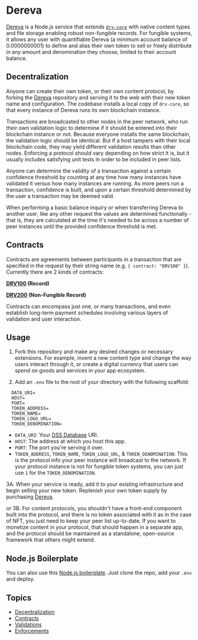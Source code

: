 # Dereva

[Dereva](https://github.com/bennyschmidt/dereva) is a Node.js service that extends [`drv-core`](https://github.com/bennyschmidt/drv-core) with native content types and file storage enabling robust non-fungible records. For fungible systems, it allows any user with quantifiable Dereva (a minimum account balance of 0.0000000001) to define and alias their own token to sell or freely distribute in any amount and denomination they choose, limited to their account balance.

## Decentralization

Anyone can create their own token, or their own content protocol, by forking the [Dereva](https://github.com/bennyschmidt/dereva) repository and serving it to the web with their new token name and configuration. The codebase installs a local copy of `drv-core`, so that every instance of Dereva runs its own blockchain instance.

Transactions are broadcasted to other nodes in the peer network, who run their own validation logic to determine if it should be entered into their blockchain instance or not. Because everyone installs the same blockchain, the validation logic should be identical. But if a host tampers with their local blockchain code, they may yield different validation results than other nodes. Enforcing a protocol should vary depending on how strict it is, but it usually includes satisfying unit tests in order to be included in peer lists.

Anyone can determine the validity of a transaction against a certain confidence threshold by counting at any time how many instances have validated it versus how many instances are running. As more peers run a transaction, confidence is built, and upon a certain threshold determined by the user a transaction may be deemed valid.

When performing a basic balance inquiry or when transferring Dereva to another user, like any other request the values are determined functionally - that is, they are calculated at the time it's needed to be across a number of peer instances until the provided confidence threshold is met.

## Contracts

Contracts are agreements between participants in a transaction that are specified in the request by their string name (e.g. `{ contract: "DRV100" }`). Currently there are 2 kinds of contracts:

**[DRV100](https://github.com/bennyschmidt/DRV100) (Record)**

**[DRV200](https://github.com/bennyschmidt/DRV200) (Non-Fungible Record)**

Contracts can encompass just one, or many transactions, and even establish long-term payment schedules involving various layers of validation and user interaction.

## Usage

1. Fork this repository and make any desired changes or necessary extensions. For example, invent a new content type and change the way users interact through it, or create a digital currency that users can spend on goods and services in your app ecosystem.

2. Add an `.env` file to the root of your directory with the following scaffold:


```
  DATA_URI=
  HOST=
  PORT=
  TOKEN_ADDRESS=
  TOKEN_NAME=
  TOKEN_LOGO_URL=
  TOKEN_DENOMINATION=
```

- `DATA_URI`: Your [DSS Database](https://github.com/exactchange/dss) URI.
- `HOST`: The address at which you host this app.
- `PORT`: The port you're serving it over.
- `TOKEN_ADDRESS`, `TOKEN_NAME`, `TOKEN_LOGO_URL`, & `TOKEN_DENOMINATION`: This is the protocol info your peer instance will broadcast to the network. If your protocol instance is not for fungible token systems, you can just use `1` for the `TOKEN_DENOMINATION`.

3A. When your service is ready, add it to your existing infrastructure and begin selling your new token. Replenish your own token supply by purchasing [Dereva](https://exactchange.network/dereva/?app=shop).

or 3B. For content protocols, you shouldn't have a front-end component built into the protocol, and there is no token associated with it as in the case of NFT, you just need to keep your peer list up-to-date. If you want to monetize content in your protocol, that should happen in a separate app, and the protocol should be maintained as a standalone, open-source framework that others might extend.

## Node.js Boilerplate

You can also use this [Node.js boilerplate](https://github.com/bennyschmidt/node-dereva-boilerplate). Just clone the repo, add your `.env` and deploy.

## Topics

- [Decentralization](https://github.com/bennyschmidt/drv-core/blob/master/README.md#decentralization)
- [Contracts](https://github.com/bennyschmidt/drv-core/blob/master/README.md#contracts)
- [Validations](https://github.com/bennyschmidt/drv-core/blob/master/README.md#validations)
- [Enforcements](https://github.com/bennyschmidt/drv-core/blob/master/README.md#enforcements)

